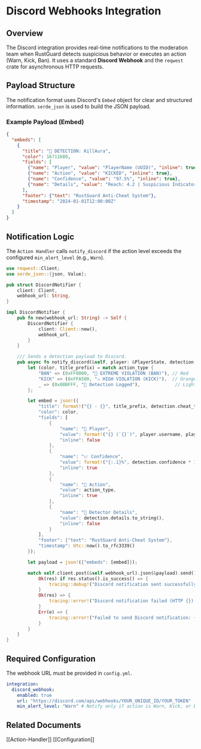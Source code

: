 # Discord Webhooks Integration

## Overview

The Discord integration provides real-time notifications to the moderation team when RustGuard detects suspicious behavior or executes an action (Warn, Kick, Ban). It uses a standard **Discord Webhook** and the `reqwest` crate for asynchronous HTTP requests.

## Payload Structure

The notification format uses Discord's `Embed` object for clear and structured information. `serde_json` is used to build the JSON payload.

### Example Payload (Embed)

```json
{
  "embeds": [
    {
      "title": "🚨 DETECTION: KillAura",
      "color": 16711680,
      "fields": [
        {"name": "Player", "value": "PlayerName (UUID)", "inline": true},
        {"name": "Action", "value": "KICKED", "inline": true},
        {"name": "Confidence", "value": "97.5%", "inline": true},
        {"name": "Details", "value": "Reach: 4.2 | Suspicious Indicators: 3", "inline": false}
      ],
      "footer": {"text": "RustGuard Anti-Cheat System"},
      "timestamp": "2024-01-01T12:00:00Z"
    }
  ]
}
```

## Notification Logic

The `Action Handler` calls `notify_discord` if the action level exceeds the configured `min_alert_level` (e.g., `Warn`).

```rust
use reqwest::Client;
use serde_json::{json, Value};

pub struct DiscordNotifier {
    client: Client,
    webhook_url: String,
}

impl DiscordNotifier {
    pub fn new(webhook_url: String) -> Self {
        DiscordNotifier {
            client: Client::new(),
            webhook_url,
        }
    }

    /// Sends a detection payload to Discord.
    pub async fn notify_discord(&self, player: &PlayerState, detection: &Detection, action_type: &str) {
        let (color, title_prefix) = match action_type {
            "BAN" => (0xFF0000, "🚨 EXTREME VIOLATION (BAN)"), // Red
            "KICK" => (0xFFA500, "⚠️ HIGH VIOLATION (KICK)"),  // Orange
            _ => (0x00BFFF, "🔔 Detection Logged"),             // Light Blue
        };

        let embed = json!({
            "title": format!("{} - {}", title_prefix, detection.cheat_type),
            "color": color,
            "fields": [
                {
                    "name": "👤 Player", 
                    "value": format!("{} (`{}`)", player.username, player.uuid), 
                    "inline": false
                },
                {
                    "name": "📈 Confidence", 
                    "value": format!("{:.1}%", detection.confidence * 100.0), 
                    "inline": true
                },
                {
                    "name": "🔨 Action", 
                    "value": action_type, 
                    "inline": true
                },
                {
                    "name": "🔬 Detector Details", 
                    "value": detection.details.to_string(), 
                    "inline": false
                }
            ],
            "footer": {"text": "RustGuard Anti-Cheat System"},
            "timestamp": Utc::now().to_rfc3339()
        });

        let payload = json!({"embeds": [embed]});

        match self.client.post(&self.webhook_url).json(&payload).send().await {
            Ok(res) if res.status().is_success() => {
                tracing::debug!("Discord notification sent successfully.")
            }
            Ok(res) => {
                tracing::error!("Discord notification failed (HTTP {}): {:?}", res.status(), res.text().await)
            }
            Err(e) => {
                tracing::error!("Failed to send Discord notification: {}", e)
            }
        }
    }
}
```

## Required Configuration

The webhook URL must be provided in `config.yml`.

```yaml
integration:
  discord_webhook:
    enabled: true
    url: "https://discord.com/api/webhooks/YOUR_UNIQUE_ID/YOUR_TOKEN"
    min_alert_level: "Warn" # Notify only if action is Warn, Kick, or Ban
```

## Related Documents

[[Action-Handler]] 
[[Configuration]] 
